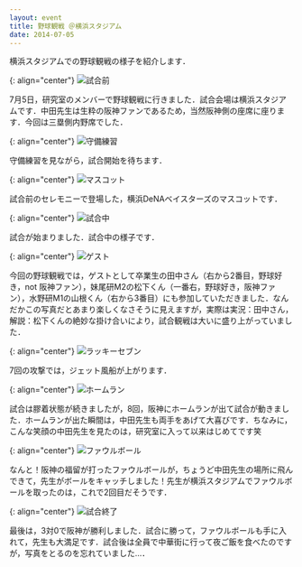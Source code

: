 ```yaml
---
layout: event
title: 野球観戦 ＠横浜スタジアム
date: 2014-07-05
---
```


横浜スタジアムでの野球観戦の様子を紹介します．

{: align="center"}
![試合前](/images/events/017/01.jpg)

7月5日，研究室のメンバーで野球観戦に行きました．試合会場は横浜スタジアムです．中田先生は生粋の阪神ファンであるため，当然阪神側の座席に座ります．今回は三塁側内野席でした．

{: align="center"}
![守備練習](/images/events/017/02.jpg)

守備練習を見ながら，試合開始を待ちます．

{: align="center"}
![マスコット](/images/events/017/03.jpg)

試合前のセレモニーで登場した，横浜DeNAベイスターズのマスコットです．

{: align="center"}
![試合中](/images/events/017/04.jpg)

試合が始まりました．試合中の様子です．

{: align="center"}
![ゲスト](/images/events/017/05.jpg)

今回の野球観戦では，ゲストとして卒業生の田中さん（右から2番目，野球好き，not 阪神ファン），妹尾研M2の松下くん（一番右，野球好き，阪神ファン），水野研M1の山根くん（右から3番目）にも参加していただきました．なんだかこの写真だとあまり楽しくなさそうに見えますが，実際は実況：田中さん，解説：松下くんの絶妙な掛け合いにより，試合観戦は大いに盛り上がっていました．

{: align="center"}
![ラッキーセブン](/images/events/017/06.jpg)

7回の攻撃では，ジェット風船が上がります．

{: align="center"}
![ホームラン](/images/events/017/07.jpg)

試合は膠着状態が続きましたが，8回，阪神にホームランが出て試合が動きました．ホームランが出た瞬間は，中田先生も両手をあげて大喜びです．ちなみに，こんな笑顔の中田先生を見たのは，研究室に入って以来はじめてです笑

{: align="center"}
![ファウルボール](/images/events/017/08.jpg)

なんと！阪神の福留が打ったファウルボールが，ちょうど中田先生の場所に飛んできて，先生がボールをキャッチしました！先生が横浜スタジアムでファウルボールを取ったのは，これで2回目だそうです．

{: align="center"}
![試合終了](/images/events/017/09.jpg)

最後は，3対0で阪神が勝利しました．試合に勝って，ファウルボールも手に入れて，先生も大満足です．試合後は全員で中華街に行って夜ご飯を食べたのですが，写真をとるのを忘れていました…．
